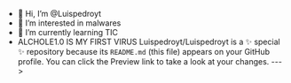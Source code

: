 - 👋 Hi, I’m @Luispedroyt
- 👀 I’m interested in malwares
- 🌱 I’m currently learning TIC
- ALCHOLE1.0 IS MY FIRST VIRUS
Luispedroyt/Luispedroyt is a ✨ special ✨ repository because its `README.md` (this file) appears on your GitHub profile.
You can click the Preview link to take a look at your changes.
--->
